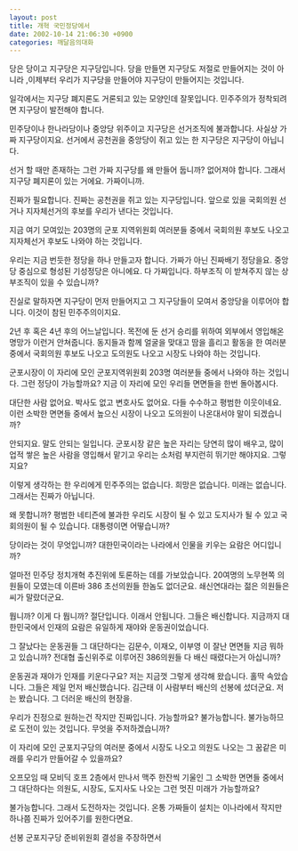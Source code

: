 ```yaml
---
layout: post
title: 개혁 국민정당에서
date: 2002-10-14 21:06:30 +0900
categories: 깨달음의대화
---
```

당은 당이고 지구당은 지구당입니다. 당을 만들면 지구당도 저절로 만들어지는 것이 아니라 ,이제부터 우리가 지구당을 만들어야 지구당이 만들어지는 것입니다.
  

  
일각에서는 지구당 폐지론도 거론되고 있는 모양인데 잘못입니다. 민주주의가 정착되려면 지구당이 발전해야 합니다.
  

  
민주당이나 한나라당이나 중앙당 위주이고 지구당은 선거조직에 불과합니다. 사실상 가짜 지구당이지요. 선거에서 공천권을 중앙당이 쥐고 있는 한 지구당은 지구당이 아닙니다.
  

  
선거 할 때만 존재하는 그런 가짜 지구당를 왜 만들어 둡니까? 없어져야 합니다. 그래서 지구당 폐지론이 있는 거에요. 가짜이니까.
  

  
진짜가 필요합니다. 진짜는 공천권을 쥐고 있는 지구당입니다. 앞으로 있을 국회의원 선거나 지자체선거의 후보를 우리가 낸다는 것입니다.
  

  
지금 여기 모여있는 203명의 군포 지역위원회 여러분들 중에서 국회의원 후보도 나오고 지자체선거 후보도 나와야 하는 것입니다.
  

  
우리는 지금 번듯한 정당을 하나 만들고자 합니다. 가짜가 아닌 진짜배기 정당을요. 중앙당 중심으로 형성된 기성정당은 아니에요. 다 가짜입니다. 하부조직 이 받쳐주지 않는 상부조직이 있을 수 있습니까?
  

  
진실로 말하자면 지구당이 먼저 만들어지고 그 지구당들이 모여서 중앙당을 이루어야 합니다. 이것이 참된 민주주의이지요.
  

  
2년 후 혹은 4년 후의 어느날입니다. 목전에 둔 선거 승리를 위하여 외부에서 영입해온 명망가 이런거 안쳐줍니다. 동지들과 함께 얼굴을 맞대고 땀을 흘리고 활동을 한 여러분 중에서 국회의원 후보도 나오고 도의원도 나오고 시장도 나와야 하는 것입니다.
  

  
군포시장이 이 자리에 모인 군포지역위원회 203명 여러분들 중에서 나와야 하는 것입니다. 그런 정당이 가능할까요? 지금 이 자리에 모인 우리들 면면들을 한번 돌아봅시다.
  

  
대단한 사람 없어요. 박사도 없고 변호사도 없어요. 다들 수수하고 평범한 이웃이네요. 이런 소박한 면면들 중에서 높으신 시장이 나오고 도의원이 나온대서야 말이 되겠습니까?
  

  
안되지요. 말도 안되는 일입니다. 군포시장 같은 높은 자리는 당연히 많이 배우고, 많이 업적 쌓은 높은 사람을 영입해서 맡기고 우리는 소처럼 부지런히 뛰기만 해야지요. 그렇지요?
  

  
이렇게 생각하는 한 우리에게 민주주의는 없습니다. 희망은 없습니다. 미래는 없습니다. 그래서는 진짜가 아닙니다.
  

  
왜 못합니까? 평범한 네티즌에 불과한 우리도 시장이 될 수 있고 도지사가 될 수 있고 국회의원이 될 수 있습니다. 대통령이면 어떻습니까?
  

  
당이라는 것이 무엇입니까? 대한민국이라는 나라에서 인물을 키우는 요람은 어디입니까?
  

  
얼마전 민주당 정치개혁 추진위에 토론하는 데를 가보았습니다. 20여명의 노무현쪽 의원들이 모였는데 이른바 386 초선의원들 한놈도 없더군요. 쇄신연대라는 젊은 의원들은 씨가 말랐더군요.
  

  
뭡니까? 이게 다 뭡니까? 절단입니다. 이래서 안됩니다. 그들은 배신합니다. 지금까지 대한민국에서 인재의 요람은 유일하게 재야와 운동권이었습니다.
  

  
그 잘났다는 운동권들 그 대단하다는 김문수, 이재오, 이부영 이 잘난 면면들 지금 뭐하고 있습니까? 전대협 출신위주로 이루어진 386의원들 다 배신 때렸다는거 아십니까?
  

  
운동권과 재야가 인재를 키운다구요? 저는 지금껏 그렇게 생각해 왔습니다. 홀딱 속았습니다. 그들은 제일 먼저 배신했습니다. 김근태 이 사람부터 배신의 선봉에 섰더군요. 저는 봤습니다. 그 더러운 배신의 현장을.
  

  
우리가 진정으로 원하는건 작지만 진짜입니다. 가능할까요? 불가능합니다. 불가능하므로 도전이 있는 것입니다. 무엇을 주저하겠습니까?
  

  
이 자리에 모인 군포지구당의 여러분 중에서 시장도 나오고 의원도 나오는 그 꿈같은 미래를 우리가 만들어갈 수 있을까요?
  

  
오프모임 때 모비딕 호프 2층에서 만나서 맥주 한잔씩 기울인 그 소박한 면면들 중에서 그 대단하다는 의원도, 시장도, 도지사도 나오는 그런 멋진 미래가 가능할까요?
  

  
불가능합니다. 그래서 도전하자는 것입니다. 온통 가짜들이 설치는 이나라에서 작지만 하나쯤 진짜가 있어주기를 원한다면요.
  

  
선봉 군포지구당 준비위원회 결성을 주장하면서